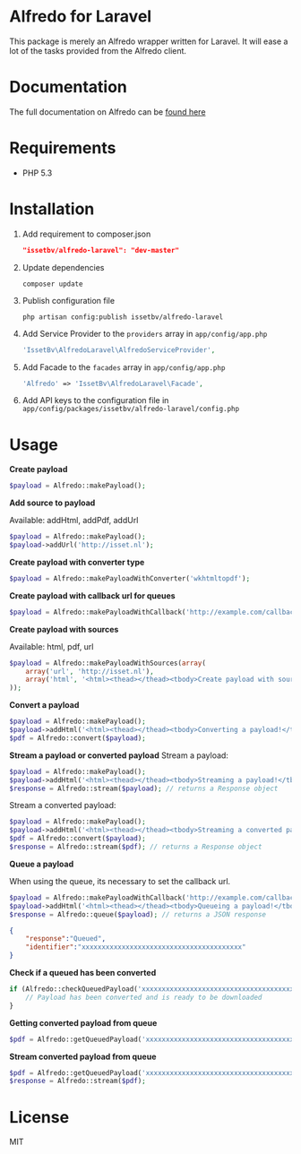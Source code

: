 Alfredo for Laravel
===================
This package is merely an Alfredo wrapper written for Laravel.
It will ease a lot of the tasks provided from the Alfredo client.
# Documentation
The full documentation on Alfredo can be [found here](http://online-pdfconverter.nl/guide)

# Requirements
* PHP 5.3

# Installation
1. Add requirement to composer.json

    ```json
    "issetbv/alfredo-laravel": "dev-master"
    ```
2. Update dependencies

    ```shell
    composer update
    ```
3. Publish configuration file

    ```shell
    php artisan config:publish issetbv/alfredo-laravel
    ```
4. Add Service Provider to the ```providers``` array in ```app/config/app.php```

    ```php
    'IssetBv\AlfredoLaravel\AlfredoServiceProvider',
    ```
5. Add Facade to the ```facades``` array in ```app/config/app.php```

    ```php
    'Alfredo' => 'IssetBv\AlfredoLaravel\Facade',
    ```
5. Add API keys to the configuration file in ```app/config/packages/issetbv/alfredo-laravel/config.php```

# Usage
**Create payload**
```php
$payload = Alfredo::makePayload();
```
**Add source to payload**

Available: addHtml, addPdf, addUrl
```php
$payload = Alfredo::makePayload();
$payload->addUrl('http://isset.nl');
```
**Create payload with converter type**
```php
$payload = Alfredo::makePayloadWithConverter('wkhtmltopdf');
```
**Create payload with callback url for queues**
```php
$payload = Alfredo::makePayloadWithCallback('http://example.com/callback_url');
```
**Create payload with sources**

Available: html, pdf, url
```php
$payload = Alfredo::makePayloadWithSources(array(
    array('url', 'http://isset.nl'),
    array('html', '<html><thead></thead><tbody>Create payload with sources!</tbody></html>')
));
```
**Convert a payload**
```php
$payload = Alfredo::makePayload();
$payload->addHtml('<html><thead></thead><tbody>Converting a payload!</tbody></html>');
$pdf = Alfredo::convert($payload);
```
**Stream a payload or converted payload**
Stream a payload:
```php
$payload = Alfredo::makePayload();
$payload->addHtml('<html><thead></thead><tbody>Streaming a payload!</tbody></html>');
$response = Alfredo::stream($payload); // returns a Response object
```
Stream a converted payload:
```php
$payload = Alfredo::makePayload();
$payload->addHtml('<html><thead></thead><tbody>Streaming a converted payload!</tbody></html>');
$pdf = Alfredo::convert($payload);
$response = Alfredo::stream($pdf); // returns a Response object
```
**Queue a payload**

When using the queue, its necessary to set the callback url.
```php
$payload = Alfredo::makePayloadWithCallback('http://example.com/callback_url');
$payload->addHtml('<html><thead></thead><tbody>Queueing a payload!</tbody></html>');
$response = Alfredo::queue($payload); // returns a JSON response
```
```json
{
    "response":"Queued",
    "identifier":"xxxxxxxxxxxxxxxxxxxxxxxxxxxxxxxxxxxxxxxx"
}
```
**Check if a queued has been converted**
```php
if (Alfredo::checkQueuedPayload('xxxxxxxxxxxxxxxxxxxxxxxxxxxxxxxxxxxxxxxx')) {  // returns a boolean
    // Payload has been converted and is ready to be downloaded
}
```
**Getting converted payload from queue**
```php
$pdf = Alfredo::getQueuedPayload('xxxxxxxxxxxxxxxxxxxxxxxxxxxxxxxxxxxxxxxx');
```
**Stream converted payload from queue**
```php
$pdf = Alfredo::getQueuedPayload('xxxxxxxxxxxxxxxxxxxxxxxxxxxxxxxxxxxxxxxx');
$response = Alfredo::stream($pdf);
```

# License
MIT
